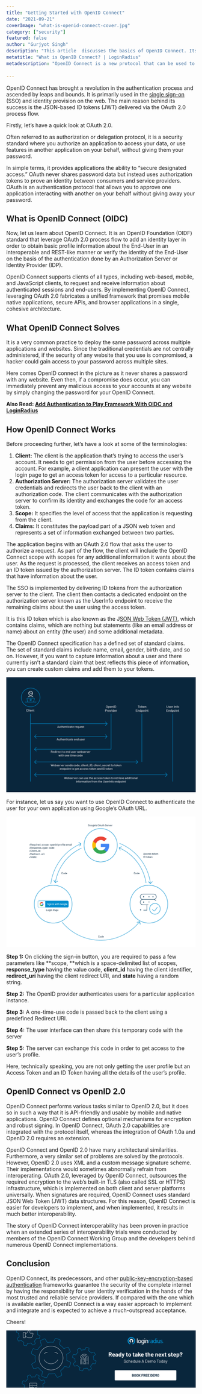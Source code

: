 ```yaml
---
title: "Getting Started with OpenID Connect"
date: "2021-09-21"
coverImage: "what-is-openid-connect-cover.jpg"
category: ["security"]
featured: false 
author: "Gurjyot Singh"
description: "This article  discusses the basics of OpenID Connect. Its components, and strengths as well as implementation details you need to know about when using it in a real world scenario."
metatitle: "What is OpenID Connect? | LoginRadius"
metadescription: "OpenID Connect is a new protocol that can be used to verify a user's identity with a service. This blog will show you how to get started."

---
```


OpenID Connect has brought a revolution in the authentication process and ascended by leaps and bounds. It is primarily used in the [single sign-on](https://www.loginradius.com/blog/start-with-identity/what-is-single-sign-on/) (SSO) and identity provision on the web. The main reason behind its success is the JSON-based ID tokens (JWT) delivered via the OAuth 2.0 process flow.

Firstly, let’s have a quick look at OAuth 2.0. 

Often referred to as authorization or delegation protocol, it is a security standard where you authorize an application to access your data, or use features in another application on your behalf, without giving them your password. 

In simple terms, it provides applications the ability to “secure designated access.” OAuth never shares password data but instead uses authorization tokens to prove an identity between consumers and service providers. OAuth is an authentication protocol that allows you to approve one application interacting with another on your behalf without giving away your password.


## What is OpenID Connect (OIDC)

Now, let us learn about OpenID Connect. It is an OpenID Foundation (OIDF) standard that leverage OAuth 2.0 process flow to add an identity layer in order to obtain basic profile information about the End-User in an interoperable and REST-like manner or verify the identity of the End-User on the basis of the authentication done by an Authorization Server or Identity Provider (IDP). 

OpenID Connect supports clients of all types, including web-based, mobile, and JavaScript clients, to request and receive information about authenticated sessions and end-users. By implementing OpenID Connect, leveraging OAuth 2.0 fabricates a unified framework that promises mobile native applications, secure APIs, and browser applications in a single, cohesive architecture.


## What OpenID Connect Solves

It is a very common practice to deploy the same password across multiple applications and websites. Since the traditional credentials are not centrally administered, if the security of any website that you use is compromised, a hacker could gain access to your password across multiple sites. 

Here comes OpenID connect in the picture as it never shares a password with any website. Even then, if a compromise does occur, you can immediately prevent any malicious access to your accounts at any website by simply changing the password for your OpenID Connect.

**Also Read: [Add Authentication to Play Framework With OIDC and LoginRadius](https://www.loginradius.com/blog/async/guest-post/add-authentication-to-play-framework-with-oidc-and-loginradius/)**


## How OpenID Connect Works

Before proceeding further, let’s have a look at some of the terminologies:



1. **Client:** The client is the application that’s trying to access the user’s account. It needs to get permission from the user before accessing the account. For example, a client application can present the user with the login page to get an access token for access to a particular resource.
2. **Authorization Server:** The authorization server validates the user credentials and redirects the user back to the client with an authorization code. The client communicates with the authorization server to confirm its identity and exchanges the code for an access token.
3. **Scope:** It specifies the level of access that the application is requesting from the client.
4. **Claims:** It constitutes the payload part of a JSON web token and represents a set of information exchanged between two parties.

The application begins with an OAuth 2.0 flow that asks the user to authorize a request. As part of the flow, the client will include the OpenID Connect scope with scopes for any additional information it wants about the user. As the request is processed, the client receives an access token and an ID token issued by the authorization server. The ID token contains claims that have information about the user. 

The SSO is implemented by delivering ID tokens from the authorization server to the client. The client then contacts a dedicated endpoint on the authorization server known as the UserInfo endpoint to receive the remaining claims about the user using the access token. 

It is this ID token which is also known as the J[SON Web Token (JWT)](https://www.loginradius.com/blog/async/jwt/), which contains claims, which are nothing but statements (like an email address or name) about an entity (the user) and some additional metadata. 

The OpenID Connect specification has a defined set of standard claims. The set of standard claims include name, email, gender, birth date, and so on. However, if you want to capture information about a user and there currently isn’t a standard claim that best reflects this piece of information, you can create custom claims and add them to your tokens.



![what-is-openid-connect-1](what-is-openid-connect-1.png)


For instance, let us say you want to use OpenID Connect to authenticate the user for your own application using Google’s OAuth URL.



![what-is-openid-connect-2](what-is-openid-connect-2.png)


**Step 1:** On clicking the sign-in button, you are required to pass a few parameters like **scope, **which is a space-delimited list of scopes, **response_type** having the value code, **client_id** having the client identifier, **redirect_uri** having the client redirect URI, and **state** having a random string. 

**Step 2:** The OpenID provider authenticates users for a particular application instance.

**Step 3:** A one-time-use code is passed back to the client using a predefined Redirect URI.

**Step 4:** The user interface can then share this temporary code with the server

**Step 5:** The server can exchange this code in order to get access to the user’s profile. 

Here, technically speaking, you are not only getting the user profile but an Access Token and an ID Token having all the details of the user’s profile.


## OpenID Connect vs OpenID 2.0

OpenID Connect performs various tasks similar to OpenID 2.0, but it does so in such a way that it is API-friendly and usable by mobile and native applications. OpenID Connect defines optional mechanisms for encryption and robust signing. In OpenID Connect, OAuth 2.0 capabilities are integrated with the protocol itself, whereas the integration of OAuth 1.0a and OpenID 2.0 requires an extension.

OpenID Connect and OpenID 2.0 have many architectural similarities. Furthermore, a very similar set of problems are solved by the protocols. However, OpenID 2.0 uses XML and a custom message signature scheme. Their implementations would sometimes abnormally refrain from interoperating. OAuth 2.0, leveraged by OpenID Connect, outsources the required encryption to the web’s built-in TLS (also called SSL or HTTPS) infrastructure, which is implemented on both client and server platforms universally. When signatures are required, OpenID Connect uses standard JSON Web Token (JWT) data structures. For this reason, OpenID Connect is easier for developers to implement, and when implemented, it results in much better interoperability.

The story of OpenID Connect interoperability has been proven in practice when an extended series of interoperability trials were conducted by members of the OpenID Connect Working Group and the developers behind numerous OpenID Connect implementations.


## Conclusion

OpenID Connect, its predecessors, and other [public-key-encryption-based authentication](https://www.loginradius.com/blog/async/encryption-and-hashing/) frameworks guarantee the security of the complete internet by having the responsibility for user identity verification in the hands of the most trusted and reliable service providers. If compared with the one which is available earlier, OpenID Connect is a way easier approach to implement and integrate and is expected to achieve a much-outspread acceptance.

Cheers!

[![book-a-demo-loginradius](book-a-demo-loginradius.png)](https://www.loginradius.com/book-a-demo/)